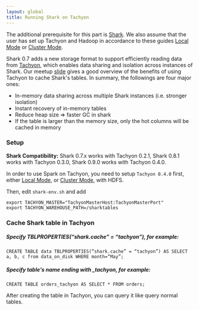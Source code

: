 ```yaml
---
layout: global
title: Running Shark on Tachyon
---
```


The additional prerequisite for this part is [Shark](https://github.com/amplab/shark/wiki).
We also assume that the user has set up Tachyon and Hadoop in accordance to these guides
[Local Mode](Running-Tachyon-Locally.html) or [Cluster Mode](Running-Tachyon-on-a-Cluster.html).

Shark 0.7 adds a new storage format to support efficiently reading data from
[Tachyon](http://tachyonproject.org), which enables data sharing and isolation across instances of
Shark. Our meetup [slide](http://goo.gl/fVmxCG) gives a good overview of the benefits of using
Tachyon to cache Shark's tables. In summary, the followings are four major ones:

-   In-memory data sharing across multiple Shark instances (i.e. stronger isolation)
-   Instant recovery of in-memory tables
-   Reduce heap size =\> faster GC in shark
-   If the table is larger than the memory size, only the hot columns will be cached in memory

### Setup

**Shark Compatibility:** Shark 0.7.x works with Tachyon 0.2.1,
Shark 0.8.1 works with Tachyon 0.3.0, Shark 0.9.0 works with Tachyon 0.4.0.

In order to use Spark on Tachyon, you need to setup `Tachyon 0.4.0` first, either
[Local Mode](https://github.com/amplab/tachyon/wiki/Running-Tachyon-Locally),
or [Cluster Mode](https://github.com/amplab/tachyon/wiki/Running-Tachyon-on-a-Cluster),
with HDFS.

Then, edit `shark-env.sh` and add

    export TACHYON_MASTER="TachyonMasterHost:TachyonMasterPort"
    export TACHYON_WAREHOUSE_PATH=/sharktables

### Cache Shark table in Tachyon

##### Specify TBLPROPERTIES(“shark.cache” = “tachyon”), for example:

    CREATE TABLE data TBLPROPERTIES(“shark.cache” = “tachyon”) AS SELECT a, b, c from data_on_disk WHERE month=“May”;

##### Specify table's name ending with \_tachyon, for example:

    CREATE TABLE orders_tachyon AS SELECT * FROM orders;

After creating the table in Tachyon, you can query it like query normal tables.
